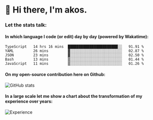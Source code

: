 # 👋 Hi there, I'm akos. 


### Let the stats talk:


#### In which language I code (or edit) day by day (powered by Wakatime): 

<!--START_SECTION:waka-->
```text
TypeScript   14 hrs 16 mins  ███████████████████████░░   91.91 % 
YAML         26 mins         ▓░░░░░░░░░░░░░░░░░░░░░░░░   02.87 % 
JSON         23 mins         ▓░░░░░░░░░░░░░░░░░░░░░░░░   02.50 % 
Bash         13 mins         ▒░░░░░░░░░░░░░░░░░░░░░░░░   01.44 % 
JavaScript   11 mins         ▒░░░░░░░░░░░░░░░░░░░░░░░░   01.26 % 
```
<!--END_SECTION:waka-->

#### On my open-source contribution here on Github:
 
![GitHub stats](https://github-readme-stats.vercel.app/api?username=akosbalasko)

#### In a large scale let me show a chart about the transformation of my experience over years:   

![Experience](https://cr-skills-chart-widget.azurewebsites.net/api/api?username=akosbalasko)
